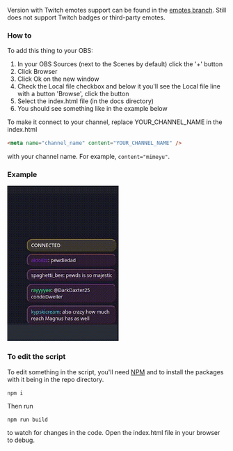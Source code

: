 Version with Twitch emotes support can be found in the [emotes branch](https://github.com/yurimimi/twitch_chat_overlay/tree/emotes). Still does not support Twitch badges or third-party emotes.

### How to

To add this thing to your OBS:

1. In your OBS Sources (next to the Scenes by default) click the '+' button
2. Click Browser
3. Click Ok on the new window
4. Check the Local file checkbox and below it you'll see the Local file line with a button 'Browse', click the button
5. Select the index.html file (in the docs directory)
6. You should see something like in the example below

To make it connect to your channel, replace YOUR_CHANNEL_NAME in the index.html

```html
<meta name="channel_name" content="YOUR_CHANNEL_NAME" />
```

with your channel name. For example, `content="mimeyu"`.

### Example

![example](./assets/example.gif)

### To edit the script

To edit something in the script, you'll need [NPM](https://nodejs.org/en/download) and to install the packages with it being in the repo directory.

```
npm i
```

Then run

```
npm run build
```

to watch for changes in the code. Open the index.html file in your browser to debug.
